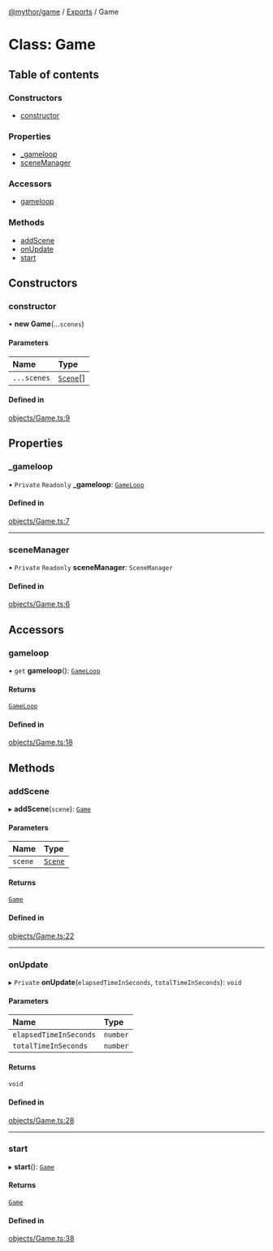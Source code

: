 [@mythor/game](../README.md) / [Exports](../modules.md) / Game

# Class: Game

## Table of contents

### Constructors

- [constructor](Game.md#constructor)

### Properties

- [\_gameloop](Game.md#_gameloop)
- [sceneManager](Game.md#scenemanager)

### Accessors

- [gameloop](Game.md#gameloop)

### Methods

- [addScene](Game.md#addscene)
- [onUpdate](Game.md#onupdate)
- [start](Game.md#start)

## Constructors

### constructor

• **new Game**(...`scenes`)

#### Parameters

| Name | Type |
| :------ | :------ |
| `...scenes` | [`Scene`](Scene.md)[] |

#### Defined in

[objects/Game.ts:9](https://github.com/desaintvincent/mythor/blob/b5b1f22/packages/game/src/objects/Game.ts#L9)

## Properties

### \_gameloop

• `Private` `Readonly` **\_gameloop**: [`GameLoop`](GameLoop.md)

#### Defined in

[objects/Game.ts:7](https://github.com/desaintvincent/mythor/blob/b5b1f22/packages/game/src/objects/Game.ts#L7)

___

### sceneManager

• `Private` `Readonly` **sceneManager**: `SceneManager`

#### Defined in

[objects/Game.ts:6](https://github.com/desaintvincent/mythor/blob/b5b1f22/packages/game/src/objects/Game.ts#L6)

## Accessors

### gameloop

• `get` **gameloop**(): [`GameLoop`](GameLoop.md)

#### Returns

[`GameLoop`](GameLoop.md)

#### Defined in

[objects/Game.ts:18](https://github.com/desaintvincent/mythor/blob/b5b1f22/packages/game/src/objects/Game.ts#L18)

## Methods

### addScene

▸ **addScene**(`scene`): [`Game`](Game.md)

#### Parameters

| Name | Type |
| :------ | :------ |
| `scene` | [`Scene`](Scene.md) |

#### Returns

[`Game`](Game.md)

#### Defined in

[objects/Game.ts:22](https://github.com/desaintvincent/mythor/blob/b5b1f22/packages/game/src/objects/Game.ts#L22)

___

### onUpdate

▸ `Private` **onUpdate**(`elapsedTimeInSeconds`, `totalTimeInSeconds`): `void`

#### Parameters

| Name | Type |
| :------ | :------ |
| `elapsedTimeInSeconds` | `number` |
| `totalTimeInSeconds` | `number` |

#### Returns

`void`

#### Defined in

[objects/Game.ts:28](https://github.com/desaintvincent/mythor/blob/b5b1f22/packages/game/src/objects/Game.ts#L28)

___

### start

▸ **start**(): [`Game`](Game.md)

#### Returns

[`Game`](Game.md)

#### Defined in

[objects/Game.ts:38](https://github.com/desaintvincent/mythor/blob/b5b1f22/packages/game/src/objects/Game.ts#L38)

